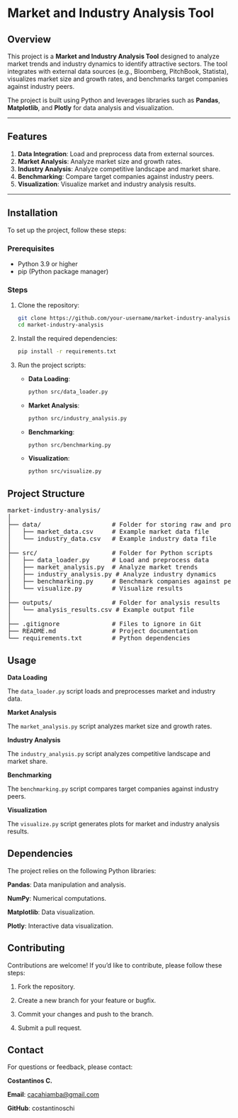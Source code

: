 # Market and Industry Analysis Tool

## Overview
This project is a **Market and Industry Analysis Tool** designed to analyze market trends and industry dynamics to identify attractive sectors. The tool integrates with external data sources (e.g., Bloomberg, PitchBook, Statista), visualizes market size and growth rates, and benchmarks target companies against industry peers.

The project is built using Python and leverages libraries such as **Pandas**, **Matplotlib**, and **Plotly** for data analysis and visualization.

---

## Features
1. **Data Integration**: Load and preprocess data from external sources.
2. **Market Analysis**: Analyze market size and growth rates.
3. **Industry Analysis**: Analyze competitive landscape and market share.
4. **Benchmarking**: Compare target companies against industry peers.
5. **Visualization**: Visualize market and industry analysis results.

---

## Installation
To set up the project, follow these steps:

### Prerequisites
- Python 3.9 or higher
- pip (Python package manager)

### Steps
1. Clone the repository:
   ```bash
   git clone https://github.com/your-username/market-industry-analysis.git
   cd market-industry-analysis

2. Install the required dependencies:
    ```bash
    pip install -r requirements.txt

3. Run the project scripts: 

    - **Data Loading**:
        ```bash
        python src/data_loader.py
    
    - **Market Analysis**:
        ```bash
        python src/industry_analysis.py
    
    - **Benchmarking**:
        ```bash
        python src/benchmarking.py
    
    - **Visualization**:
        ```bash
        python src/visualize.py


## Project Structure
<pre>
market-industry-analysis/
│
├── data/                   # Folder for storing raw and processed data
│   ├── market_data.csv     # Example market data file
│   └── industry_data.csv   # Example industry data file
│
├── src/                    # Folder for Python scripts
│   ├── data_loader.py      # Load and preprocess data
│   ├── market_analysis.py  # Analyze market trends
│   ├── industry_analysis.py # Analyze industry dynamics
│   ├── benchmarking.py     # Benchmark companies against peers
│   └── visualize.py        # Visualize results
│
├── outputs/                # Folder for analysis results
│   └── analysis_results.csv # Example output file
│
├── .gitignore              # Files to ignore in Git
├── README.md               # Project documentation
└── requirements.txt        # Python dependencies
</pre>

## Usage

**Data Loading**

The `data_loader.py` script loads and preprocesses market and industry data.

**Market Analysis**

The `market_analysis.py` script analyzes market size and growth rates.

**Industry Analysis**

The `industry_analysis.py` script analyzes competitive landscape and market share.

**Benchmarking**

The `benchmarking.py` script compares target companies against industry peers.

**Visualization**

The `visualize.py` script generates plots for market and industry analysis results.

## Dependencies

The project relies on the following Python libraries:

**Pandas**: Data manipulation and analysis.

**NumPy**: Numerical computations.

**Matplotlib**: Data visualization.

**Plotly**: Interactive data visualization.


## Contributing

Contributions are welcome! If you’d like to contribute, please follow these steps:

1. Fork the repository.

2. Create a new branch for your feature or bugfix.

3. Commit your changes and push to the branch.

4. Submit a pull request.


## Contact

For questions or feedback, please contact:

**Costantinos C.**

**Email**: cacahiamba@gmail.com

**GitHub**: costantinoschi
